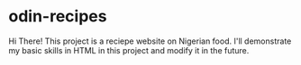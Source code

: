 # odin-recipes
Hi There! This project is a reciepe website on Nigerian food.
I'll demonstrate my basic skills in HTML in this project and modify it in the future.